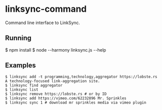 # linksync-command #

Command line interface to LinkSync.

## Running ##

  $ npm install
  $ node --harmony linksync.js --help

## Examples ##

	$ linksync add -t programming,technology,aggregator https://lobste.rs A technology-focused link-aggregation site.
	$ linksync find aggregator
	$ linksync list
	$ linksync remove https://lobste.rs # or by ID
	$ linksync add https://vimeo.com/62232896 Mr. Sprinkles
	$ linksync sync 1 # download mr sprinkles media via vimeo plugin
